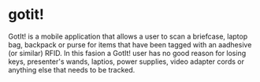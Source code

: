 # gotit!

GotIt! is a mobile application that allows a user to scan a briefcase, laptop bag, backpack or purse for items that have been tagged with an aadhesive (or similar) RFID. In this fasion a GotIt! user has no good reason for losing keys, presenter's wands, laptios, power supplies, video adapter cords or anything else that needs to be tracked. 

